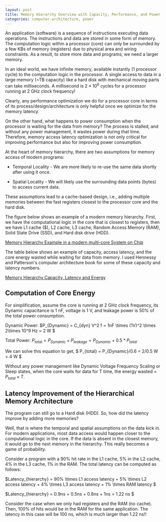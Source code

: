 ```yaml
---
layout: post
title: Memory Hierarchy Overview with Capacity, Performance, and Power Implications
categories: computer-architecture, power
---
```


An application (software) is a sequence of instructions executing data operations. The instructions and data are 
stored in some form of memory. The computation logic within a processor (core) can only be surrounded by a few KBs of memory (registers) due 
to physical area and wiring constraints. As a result, to store more data and programs, we need a larger memory. 

In an ideal world, we have infinite memory, available instantly (1 processor cycle) to the computation logic in the processor. 
A single access to data in a large memory (~TB capacity) like a hard disk with mechanical moving parts can take milliseconds. 
A millisecond is $2 \times 10^6$ cycles for a processor running at 2 GHz clock frequency! 

Clearly, any performance optimization we do for a processor core in terms of its process/design/architecture is only helpful once we optimize for the memory latency. 

On the other hand, what happens to power consumption when the processor is waiting for the data from memory? The process is stalled, and without any power management, it wastes power during that time. Therefore, memory access latency optimization is not only critical for improving performance but also for improving power consumption. 

At the heart of memory hierarchy, there are two assumptions for memory access of modern programs:

* Temporal Locality - We are more likely to re-use the same data shortly after using it once. 

* Spatial Locality - We will likely use the surrounding data points (bytes) to access current data. 

These assumptions lead to a cache-based design, i.e., adding multiple memories between the fast registers closest to the processor core and the hard disk. 

The figure below shows an example of a modern memory hierarchy. First, we have the computational logic in the core that is closest to registers, then we have L1 cache ($), L2 cache, L3 cache, 
Random Access Memory (RAM), Solid State Drive (SSD), and Hard disk drive (HDD). 

[Memory Hierarchy Example in a modern multi-core System on Chip](../_images/memory-hierarchy-example-2023.png)

The table below shows an example of capacity, access latency, and the core energy wasted while waiting for data from memory. I used Hennessy and Patterson's computer architecture book for some of these capacity and latency numbers.

[Memory Hierarchy Capacity, Latency and Energy](../_images/memory-hierarchy-table-2023.png)

## Computation of Core Energy 

For simplification, assume the core is running at 2 GHz clock frequency, its Dynamic capacitance is 1 nF, voltage is 1 V, and leakage power is 
50% of the total power consumption. 

Dynamic Power: $P_{Dynamic} = C_{dyn} V^2 f = 1nF \times (1V)^2 \times 2\times 10^9 Hz = 2 W $

Total Power: $P_{total} = P_{Dynamic} + P_{leakage} = P_{Dynamic} + 0.5*P_{total}$

We can solve this equation to get, $ P_{total} =  P_{Dynamic}/0.6 = 2/0.5 W = 4 W $

Without any power management like Dynamic Voltage Frequency Scaling or Sleep states, when the core waits for data for T time, 
the energy wasted = $P_{total} \times T$. 

## Latency Improvement of the Hierarchical Memory Architecture 

The program can still go to a Hard disk (HDD). So, how did the latency improve by adding more memories?  

Well, that is where the temporal and spatial assumptions on the data kick in. For modern applications, most data access would happen closer to the computational logic in the core. If the data is absent in the closest memory, it would go to the next memory in the hierarchy. This really becomes a game of probability. 

Consider a program with a 90% hit rate in the L1 cache, 5% in the L2 cache, 4% in the L3 cache, 1% in the RAM. The total latency can be computed as follows:

$Latency_{hierarchy} = 90\% \times L1 access latency + 5\% \times L2 access latency + 4\% \times L3 access latency + 1\% \times RAM latency  $

$Latency_{hierarchy} = 0.9ns + 0.5ns + 0.8ns + 1ns = 1.22 ns $

Consider the case when we only had registers and the RAM (no cache). Then, 100% of hits would be in the RAM for the same application. The latency in this case will be 100 ns, which is much larger than 1.22 ns!!
